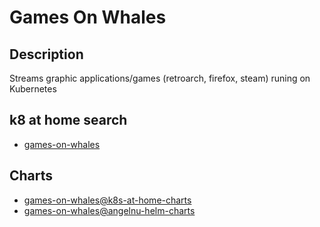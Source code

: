 # Games On Whales

## Description

Streams graphic applications/games (retroarch, firefox, steam) runing on Kubernetes

## k8 at home search

- [games-on-whales](https://nanne.dev/k8s-at-home-search/#/games-on-whales)

## Charts

- [games-on-whales@k8s-at-home-charts](https://k8s-at-home.com/charts/)
- [games-on-whales@angelnu-helm-charts](https://angelnu.github.io/helm-charts/)
